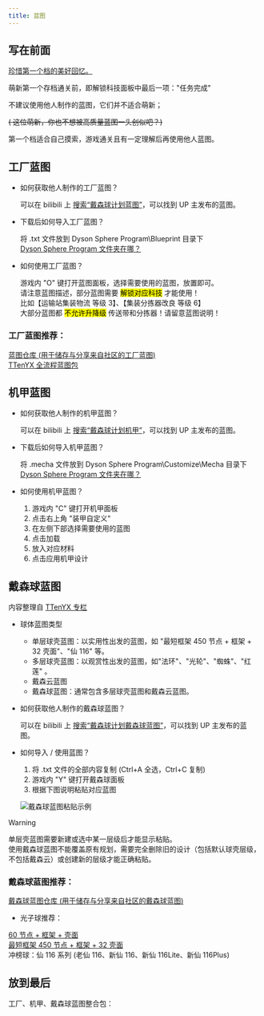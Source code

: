 ```yaml
---
title: 蓝图
---
```

## 写在前面

[珍惜第一个档的美好回忆。]()

萌新第一个存档通关前，即解锁科技面板中最后一项："任务完成"

不建议使用他人制作的蓝图，它们并不适合萌新；

~~( 这位萌新，你也不想被高质量蓝图一头创似吧？)~~

第一个档适合自己摸索，游戏通关且有一定理解后再使用他人蓝图。

## 工厂蓝图

- 如何获取他人制作的工厂蓝图？

    可以在 bilibili 上 [搜索“戴森球计划蓝图”](https://search.bilibili.com/all?keyword=戴森球计划蓝图)，可以找到 UP 主发布的蓝图。

- 下载后如何导入工厂蓝图？

    将 .txt 文件放到 Dyson Sphere Program\Blueprint 目录下  
[Dyson Sphere Program 文件夹在哪？](/knowledge-base/basic-settings#游戏外设置)

- 如何使用工厂蓝图？

    游戏内 "O" 键打开蓝图面板，选择需要使用的蓝图，放置即可。  
请注意蓝图描述，部分蓝图需要 <mark>解锁对应科技</mark> 才能使用！  
比如【运输站集装物流 等级 3】、【集装分拣器改良 等级 6】  
大部分蓝图都 <mark>不允许升降级</mark> 传送带和分拣器！请留意蓝图说明！

### 工厂蓝图推荐：
[蓝图仓库 (用于储存与分享来自社区的工厂蓝图)](https://github.com/DSPBluePrints/FactoryBluePrints)  
[TTenYX 全流程蓝图包](https://www.bilibili.com/video/BV1hM4m1k79J/)

## 机甲蓝图

- 如何获取他人制作的机甲蓝图？

    可以在 bilibili 上 [搜索“戴森球计划机甲”](https://search.bilibili.com/all?keyword=戴森球计划机甲)，可以找到 UP 主发布的蓝图。

- 下载后如何导入机甲蓝图？

    将 .mecha 文件放到 Dyson Sphere Program\Customize\Mecha 目录下  
[Dyson Sphere Program 文件夹在哪？](/knowledge-base/basic-settings#游戏外设置)

- 如何使用机甲蓝图？
    1. 游戏内 "C" 键打开机甲面板
    2. 点击右上角 "装甲自定义"
    3. 在左侧下部选择需要使用的蓝图
    4. 点击加载
    5. 放入对应材料
    6. 点击应用机甲设计

## 戴森球蓝图

内容整理自 [TTenYX 专栏](https://www.bilibili.com/opus/843421333748449377)

- 球体蓝图类型
  - 单层球壳蓝图：以实用性出发的蓝图，如 "最短框架 450 节点 + 框架 + 32 壳面"、"仙 116" 等。
  - 多层球壳蓝图：以观赏性出发的蓝图，如"法环"、"光轮"、"蜘蛛"、"红莲" 。
  - 戴森云蓝图
  - 戴森球蓝图：通常包含多层球壳蓝图和戴森云蓝图。

- 如何获取他人制作的戴森球蓝图？

    可以在 bilibili 上 [搜索“戴森球计划戴森球蓝图”](https://search.bilibili.com/all?keyword=戴森球计划戴森球蓝图)，可以找到 UP 主发布的蓝图。

- 如何导入 / 使用蓝图？ 
    1. 将 .txt 文件的全部内容复制 (Ctrl+A 全选，Ctrl+C 复制)
    2. 游戏内 "Y" 键打开戴森球面板
    3. 根据下图说明粘贴对应蓝图

    ![戴森球蓝图粘贴示例](/assets/image/戴森球蓝图粘贴示例.webp)

> [!warning]
> 单层壳蓝图需要新建或选中某一层级后才能显示粘贴。<br>使用戴森球蓝图不能覆盖原有规划，需要完全删除旧的设计（包括默认球壳层级，不包括戴森云）或创建新的层级才能正确粘贴。

### 戴森球蓝图推荐：
[戴森球蓝图仓库 (用于储存与分享来自社区的戴森球蓝图)](https://github.com/DSPBluePrints/DysonSphereBluePrints)

- 光子球推荐：

[ 60 节点 + 框架 + 壳面](https://github.com/DSPBluePrints/DysonSphereBluePrints/blob/main/%E5%AE%9E%E7%94%A8%E5%90%91%E6%88%B4%E6%A3%AE%E7%90%83%20Practical%20Dyson%20Sphere/(%E7%9B%AE%E5%89%8D%E6%9C%80%E7%A8%80)%E6%9C%80%E7%9F%AD%E6%A1%86%E6%9E%B6%E6%88%B4%E6%A3%AE%E7%90%83%20(Currently%20the%20rarest)%20shortest%20frame%20Dyson%20ball/60%E8%8A%82%E7%82%B9%2B%E6%A1%86%E6%9E%B6%2B%E5%A3%B3%E9%9D%A2%2060%20nodes%20%2B%20frame%20%2B%20shell.txt)  
[最短框架 450 节点 + 框架 + 32 壳面](https://github.com/DSPBluePrints/DysonSphereBluePrints/tree/main/%E5%AE%9E%E7%94%A8%E5%90%91%E6%88%B4%E6%A3%AE%E7%90%83%20Practical%20Dyson%20Sphere/(%E7%9B%AE%E5%89%8D%E6%9C%80%E7%A8%80)%E6%9C%80%E7%9F%AD%E6%A1%86%E6%9E%B6%E6%88%B4%E6%A3%AE%E7%90%83%20(Currently%20the%20rarest)%20shortest%20frame%20Dyson%20ball)  
冲榜球：仙 116 系列 (老仙 116、新仙 116、新仙 116Lite、新仙 116Plus)

## 放到最后

工厂、机甲、戴森球蓝图整合包：